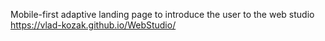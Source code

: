 Mobile-first adaptive landing page to introduce the user to the web studio
https://vlad-kozak.github.io/WebStudio/
